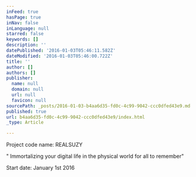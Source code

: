 ```yaml
---
inFeed: true
hasPage: true
inNav: false
inLanguage: null
starred: false
keywords: []
description: ''
datePublished: '2016-01-03T05:46:11.582Z'
dateModified: '2016-01-03T05:46:00.722Z'
title: ''
author: []
authors: []
publisher:
  name: null
  domain: null
  url: null
  favicon: null
sourcePath: _posts/2016-01-03-b4aa6d35-fd0c-4c99-9042-ccc0dfed43e9.md
published: true
url: b4aa6d35-fd0c-4c99-9042-ccc0dfed43e9/index.html
_type: Article

---
```

Project code name: REALSUZY

" Immortalizing your digital life in the physical world for all to remember"

Start date: January 1st 2016